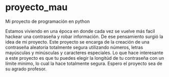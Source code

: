 # proyecto_mau
Mi proyecto de programación en python

Estamos viviendo en una época en donde cada vez se vuelve más facil hackear una contraseña y robar información. De ese pensamiento surgió la idea de mi proyecto. Este proyecto se encarga de la creación de una contraseña aleatoria totalmente segura utilizando números, letras mayúsculas y minúsculas y caracteres especiales. Lo que hace interesante a este proyecto es que tu puedes elegir la longitúd de tu contraseña con un límite minimo, lo cual la hace totalmente segura. Espero el proyecto sea de su agrado profesor.
